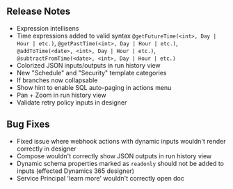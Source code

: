 ## Release Notes
* Expression intellisens
* Time expressions added to valid syntax `@getFutureTime(<int>, Day | Hour | etc.)`, `@getPastTime(<int>, Day | Hour | etc.)`, `@addToTime(<date>, <int>, Day | Hour | etc.)`, `@subtractFromTime(<date>, <int>, Day | Hour | etc.)`
* Colorized JSON inputs/outputs in run history view
* New "Schedule" and "Security" template categories
* If branches now collapsable
* Show hint to enable SQL auto-paging in actions menu
* Pan + Zoom in run history view
* Validate retry policy inputs in designer

## Bug Fixes
* Fixed issue where webhook actions with dynamic inputs wouldn't render correctly in designer
* Compose wouldn't correctly show JSON outputs in run history view
* Dynamic schema properties marked as `readonly` should not be added to inputs (effected Dynamics 365 designer)
* Service Principal 'learn more' wouldn't correctly open doc